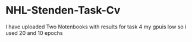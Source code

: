 # NHL-Stenden-Task-Cv
I have uploaded  Two Notenbooks with results  for task 4 my gpuis low so i used 20 and 10 epochs
